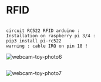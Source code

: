 # RFID
```Project RFID 
```
```
circuit RC522 RFID arduino :
Installation on raspberry pi 3/4 :
pip3 install pi-rc522
warning : cable IRQ on pin 18 !
```
![webcam-toy-photo6](https://user-images.githubusercontent.com/59021489/162580904-b16f7056-fb2f-40c8-a8d0-ee70c3954441.jpg)
```raspberry pi 0 and rc 522 + servo motors
```
![webcam-toy-photo7](https://user-images.githubusercontent.com/59021489/162617656-75ac312b-fc6c-458a-905f-82bfd84dc5ae.jpg)

